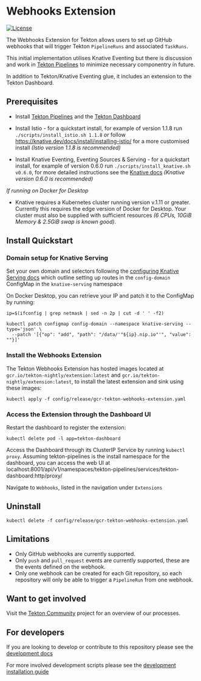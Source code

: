 # Webhooks Extension

[![License](https://img.shields.io/badge/License-Apache%202.0-blue.svg)](https://github.com/kubernetes/experimental/blob/master/LICENSE)

The Webhooks Extension for Tekton allows users to set up GitHub webhooks that will trigger Tekton `PipelineRuns` and associated `TaskRuns`.

This initial implementation utilises Knative Eventing but there is discussion and work in [Tekton Pipelines](https://github.com/tektoncd/pipeline) to minimize necessary componentry in future.

In addition to Tekton/Knative Eventing glue, it includes an extension to the Tekton Dashboard.

## Prerequisites


- Install [Tekton Pipelines](https://github.com/tektoncd/pipeline/blob/master/docs/install.md) and the [Tekton Dashboard](https://github.com/tektoncd/dashboard)

- Install Istio - for a quickstart install, for example of version 1.1.8 run `./scripts/install_istio.sh 1.1.8` _or_ follow https://knative.dev/docs/install/installing-istio/ for a more customised install _(Istio version 1.1.8 is recommended)_

- Install Knative Eventing, Eventing Sources & Serving - for a quickstart install, for example of version 0.6.0 run `./scripts/install_knative.sh v0.6.0`, for more detailed instructions see the [Knative docs](https://knative.dev/docs/install/index.html) _(Knative version 0.6.0 is recommended)_

*If running on Docker for Desktop*

- Knative requires a Kubernetes cluster running version v.1.11 or greater. Currently this requires the edge version of Docker for Desktop. Your cluster must also be supplied with sufficient resources _(6 CPUs, 10GiB Memory & 2.5GiB swap is known good)_.

## Install Quickstart

### Domain setup for Knative Serving

Set your own domain and selectors following the [configuring Knative Serving docs](https://github.com/knative/serving/blob/master/install/CONFIG.md) which outline setting up routes in the `config-domain` ConfigMap in the `knative-serving` namespace

On Docker Desktop, you can retrieve your IP and patch it to the ConfigMap by running:

`ip=$(ifconfig | grep netmask | sed -n 2p | cut -d ' ' -f2)`

```
kubectl patch configmap config-domain --namespace knative-serving --type='json' \
  --patch '[{"op": "add", "path": "/data/'"${ip}.nip.io"'", "value": ""}]'
```

### Install the Webhooks Extension 

The Tekton Webhooks Extension has hosted images located at `gcr.io/tekton-nightly/extension:latest` and `gcr.io/tekton-nightly/extension:latest`, to install the latest extension and sink using these images:

`kubectl apply -f config/release/gcr-tekton-webhooks-extension.yaml`

### Access the Extension through the Dashboard UI 

Restart the dashboard to register the extension:

`kubectl delete pod -l app=tekton-dashboard`

Access the Dashboard through its ClusterIP Service by running `kubectl proxy`. Assuming tekton-pipelines is the install namespace for the dashboard, you can access the web UI at localhost:8001/api/v1/namespaces/tekton-pipelines/services/tekton-dashboard:http/proxy/ 

Navigate to `Webhooks`, listed in the navigation under `Extensions`

## Uninstall

`kubectl delete -f config/release/gcr-tekton-webhooks-extension.yaml`

## Limitations

- Only GitHub webhooks are currently supported.
- Only `push` and `pull_request` events are currently supported, these are the events defined on the webhook.
- Only one webhook can be created for each Git repository, so each repository will only be able to trigger a `PipelineRun` from one webhook.

## Want to get involved

Visit the [Tekton Community](https://github.com/tektoncd/community) project for an overview of our processes.

## For developers

If you are looking to develop or contribute to this repository please see the [development docs](https://github.com/tektoncd/experimental/blob/master/webhooks-extension/DEVELOPMENT.md)

For more involved development scripts please see the [development installation guide](https://github.com/tektoncd/experimental/blob/master/webhooks-extension/test/README.md#scripting)
